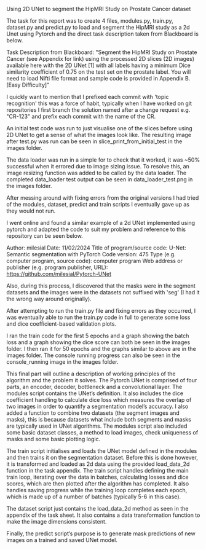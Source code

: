 Using 2D UNet to segment the HipMRI Study on Prostate Cancer dataset

The task for this report was to create 4 files, modules.py, train.py, dataset.py and predict.py to 
load and segment the HipMRI study as a 2d Unet using Pytorch and the direct task description taken 
from Blackboard is below.

Task Description from Blackboard: "Segment the HipMRI Study on Prostate Cancer (see Appendix for link) 
using the processed 2D slices (2D images) available here with the 2D UNet [1] with all labels having a 
minimum Dice similarity coefficient of 0.75 on the test set on the prostate label. You will need to load 
Nifti file format and sample code is provided in Appendix B. [Easy Difficulty]"

I quickly want to mention that I prefixed each commit with 'topic recognition' this was a force of habit, 
typically when I have worked on git repositories I first branch the solution named after a change request 
e.g. "CR-123" and prefix each commit with the name of the CR.

An initial test code was run to just visualise one of the slices before using 2D UNet to get a sense of 
what the images look like. The resulting image after test.py was run can be seen in 
slice_print_from_initial_test in the images folder.

The data loader was run in a simple for to check that it worked, it was ~50% successful when it errored due 
to image sizing issue. To resolve this, an image resizing function was added to be called by the data loader. 
The completed data_loader test output can be seen in data_loader_test.png in the images folder.

After messing around with fixing errors from the original versions I had tried of the modules, dataset, predict 
and train scripts I eventually gave up as they would not run.

I went online and found a similar example of a 2d UNet implemented using pytorch and adapted the code to suit 
my problem and reference to this repository can be seen below.

Author: milesial
Date: 11/02/2024
Title of program/source code: U-Net: Semantic segmentation with PyTorch
Code version: 475
Type (e.g. computer program, source code): computer program
Web address or publisher (e.g. program publisher, URL): https://github.com/milesial/Pytorch-UNet

Also, during this process, I discovered that the masks were in the segment datasets and the images were 
in the datasets not suffixed with 'seg' (I had it the wrong way around originally).

After attempting to run the train.py file and fixing errors as they occurred, I was eventually able to 
run the train.py code in full to generate some loss and dice coefficient-based validation plots.

I ran the train code for the first 5 epochs and a graph showing the batch loss and a graph showing the 
dice score can both be seen in the images folder. I then ran it for 50 epochs and the graphs similar to 
above are in the images folder. The console running progress can also be seen in the console_running image 
in the images folder.

This final part will outline a description of working principles of the algorithm and the problem it solves. 
The Pytorch UNet is comprised of four parts, an encoder, decoder, bottleneck and a convolutional layer. 
The modules script contains the UNet’s definition. It also includes the dice coefficient handling to calculate 
dice loss which measures the overlap of two images in order to quantify a segmentation model’s accuracy. 
I also added a function to combine two datasets (the segment images and masks), this is because datasets 
what include both segments and masks are typically used in UNet algorithms. The modules script also included 
some basic dataset classes, a method to load images, check uniqueness of masks and some basic plotting logic.

The train script initialises and loads the UNet model defined in the modules and then trains it on the 
segmentation dataset. Before this is done however, it is transformed and loaded as 2d data using the provided 
load_data_2d function in the task appendix. The train script handles defining the main train loop, iterating 
over the data in batches, calculating losses and dice scores, which are then plotted after the algorithm has 
completed. It also handles saving progress while the training loop completes each epoch, which is made up of 
a number of batches (typically 5-6 in this case).

The dataset script just contains the load_data_2d method as seen in the appendix of the task sheet. It also 
contains a data transformation function to make the image dimensions consistent.

Finally, the predict script’s purpose is to generate mask predictions of new images on a trained and saved UNet model.


